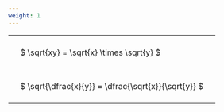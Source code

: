 ```yaml
---
weight: 1
---
```


<style type="text/css">
#T_47196 th.col_heading {
  text-align: left;
  font-size: 1em;
}
#T_47196 td {
  text-align: left;
  font-size: 1em;
  padding: 1.5em;
}
</style>
<table id="T_47196">
  <thead>
  </thead>
  <tbody>
    <tr>
      <td id="T_47196_row0_col0" class="data row0 col0" >$ \sqrt{xy} = \sqrt{x} \times \sqrt{y} $</td>
    </tr>
    <tr>
      <td id="T_47196_row1_col0" class="data row1 col0" >$ \sqrt{\dfrac{x}{y}} = \dfrac{\sqrt{x}}{\sqrt{y}} $</td>
    </tr>
  </tbody>
</table>
